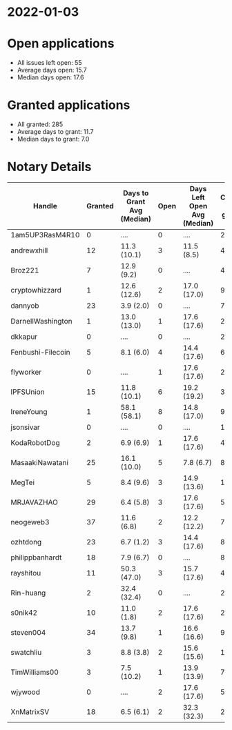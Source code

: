 2022-01-03
==========

# Open applications

- All issues left open: 55
- Average days open: 15.7
- Median days open: 17.6

# Granted applications

- All granted: 285
- Average days to grant: 11.7
- Median days to grant: 7.0

# Notary Details

| Handle            |   Granted | Days to Grant Avg (Median)   |   Open | Days Left Open Avg (Median)   |   Closed (no grant) |
|-------------------|-----------|------------------------------|--------|-------------------------------|---------------------|
| 1am5UP3RasM4R10   |         0 | ....                         |      0 | ....                          |                   2 |
| andrewxhill       |        12 | 11.3  (10.1)                 |      3 | 11.5  (8.5)                   |                  45 |
| Broz221           |         7 | 12.9  (9.2)                  |      0 | ....                          |                  48 |
| cryptowhizzard    |         1 | 12.6  (12.6)                 |      2 | 17.0  (17.0)                  |                   9 |
| dannyob           |        23 | 3.9  (2.0)                   |      0 | ....                          |                  77 |
| DarnellWashington |         1 | 13.0  (13.0)                 |      1 | 17.6  (17.6)                  |                   2 |
| dkkapur           |         0 | ....                         |      0 | ....                          |                   2 |
| Fenbushi-Filecoin |         5 | 8.1  (6.0)                   |      4 | 14.4  (17.6)                  |                  69 |
| flyworker         |         0 | ....                         |      1 | 17.6  (17.6)                  |                   2 |
| IPFSUnion         |        15 | 11.8  (10.1)                 |      6 | 19.2  (19.2)                  |                  38 |
| IreneYoung        |         1 | 58.1  (58.1)                 |      8 | 14.8  (17.0)                  |                   9 |
| jsonsivar         |         0 | ....                         |      0 | ....                          |                  13 |
| KodaRobotDog      |         2 | 6.9  (6.9)                   |      1 | 17.6  (17.6)                  |                   4 |
| MasaakiNawatani   |        25 | 16.1  (10.0)                 |      5 | 7.8  (6.7)                    |                  81 |
| MegTei            |         5 | 8.4  (9.6)                   |      3 | 14.9  (13.6)                  |                  12 |
| MRJAVAZHAO        |        29 | 6.4  (5.8)                   |      3 | 17.6  (17.6)                  |                  58 |
| neogeweb3         |        37 | 11.6  (6.8)                  |      2 | 12.2  (12.2)                  |                  71 |
| ozhtdong          |        23 | 6.7  (1.2)                   |      3 | 14.4  (17.6)                  |                  86 |
| philippbanhardt   |        18 | 7.9  (6.7)                   |      0 | ....                          |                  81 |
| rayshitou         |        11 | 50.3  (47.0)                 |      3 | 15.7  (17.6)                  |                  42 |
| Rin-huang         |         2 | 32.4  (32.4)                 |      0 | ....                          |                   2 |
| s0nik42           |        10 | 11.0  (1.8)                  |      2 | 17.6  (17.6)                  |                  28 |
| steven004         |        34 | 13.7  (9.8)                  |      1 | 16.6  (16.6)                  |                  98 |
| swatchliu         |         3 | 8.8  (3.8)                   |      2 | 15.6  (15.6)                  |                  16 |
| TimWilliams00     |         3 | 7.5  (10.2)                  |      1 | 13.9  (13.9)                  |                   7 |
| wjywood           |         0 | ....                         |      2 | 17.6  (17.6)                  |                   5 |
| XnMatrixSV        |        18 | 6.5  (6.1)                   |      2 | 32.3  (32.3)                  |                  29 |